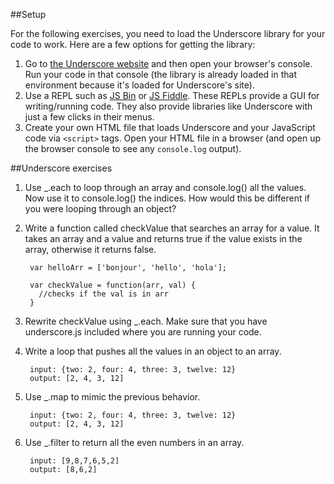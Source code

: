 ##Setup

For the following exercises, you need to load the Underscore library for your code to work. Here are a few options for getting the library:

1. Go to [the Underscore website](http://underscorejs.org/) and then open your browser's console. Run your code in that console (the library is already loaded in that environment because it's loaded for Underscore's site).
2. Use a REPL such as [JS Bin](http://jsbin.com) or [JS Fiddle](http://jsfiddle.net/). These REPLs provide a GUI for writing/running code. They also provide libraries like Underscore with just a few clicks in their menus.
3. Create your own HTML file that loads Underscore and your JavaScript code via `<script>` tags. Open your HTML file in a browser (and open up the browser console to see any `console.log` output).

##Underscore exercises

1. Use _.each to loop through an array and console.log() all the values. Now use it to console.log() the indices. How would this be different if you were looping through an object?

2. Write a function called checkValue that searches an array for a value. It takes an array and a value and returns true if the value exists in the array, otherwise it returns false.

		var helloArr = ['bonjour', 'hello', 'hola'];
		
		var checkValue = function(arr, val) {
		  //checks if the val is in arr
		}
		
3. Rewrite checkValue using _.each. Make sure that you have underscore.js included where you are running your code.

4. Write a loop that pushes all the values in an object to an array.

		input: {two: 2, four: 4, three: 3, twelve: 12}
		output: [2, 4, 3, 12]

5. Use _.map to mimic the previous behavior. 

		input: {two: 2, four: 4, three: 3, twelve: 12}
		output: [2, 4, 3, 12]
6. Use _.filter to return all the even numbers in an array.

		input: [9,8,7,6,5,2]
		output: [8,6,2]
		
